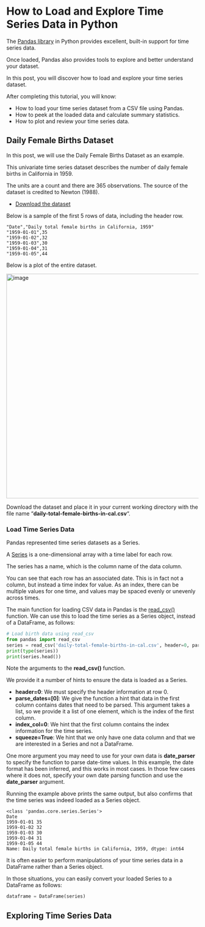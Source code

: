 # How to Load and Explore Time Series Data in Python

The <a href="https://machinelearningmastery.com/quick-and-dirty-data-analysis-with-pandas/">Pandas library</a> in Python provides excellent, built-in support for time series data.

Once loaded, Pandas also provides tools to explore and better understand your dataset.

In this post, you will discover how to load and explore your time series dataset.

After completing this tutorial, you will know:

- How to load your time series dataset from a CSV file using Pandas.
- How to peek at the loaded data and calculate summary statistics.
- How to plot and review your time series data.

## Daily Female Births Dataset

In this post, we will use the Daily Female Births Dataset as an example.

This univariate time series dataset describes the number of daily female births in California in 1959.

The units are a count and there are 365 observations. The source of the dataset is credited to Newton (1988).

- <a href="https://raw.githubusercontent.com/jbrownlee/Datasets/master/daily-total-female-births.csv">Download the dataset</a>

Below is a sample of the first 5 rows of data, including the header row.

```
"Date","Daily total female births in California, 1959"
"1959-01-01",35
"1959-01-02",32
"1959-01-03",30
"1959-01-04",31
"1959-01-05",44
```

Below is a plot of the entire dataset.

<img width="587" alt="image" src="https://github.com/user-attachments/assets/41e8a02b-5193-49bc-ab75-e7a62b31b4cf" />

Download the dataset and place it in your current working directory with the file name “**daily-total-female-births-in-cal.csv**“.

### Load Time Series Data

Pandas represented time series datasets as a Series.

A <a href="http://pandas.pydata.org/pandas-docs/stable/generated/pandas.Series.html">Series</a> is a one-dimensional array with a time label for each row.

The series has a name, which is the column name of the data column.

You can see that each row has an associated date. This is in fact not a column, but instead a time index for value. As an index, there can be multiple values for one time, and values may be spaced evenly or unevenly across times.

The main function for loading CSV data in Pandas is the <a href="http://pandas.pydata.org/pandas-docs/stable/generated/pandas.read_csv.html#pandas.read_csv">read_csv()</a> function. We can use this to load the time series as a Series object, instead of a DataFrame, as follows:

```python
# Load birth data using read_csv
from pandas import read_csv
series = read_csv('daily-total-female-births-in-cal.csv', header=0, parse_dates=[0], index_col=0, squeeze=True)
print(type(series))
print(series.head())
```

Note the arguments to the **read_csv()** function.

We provide it a number of hints to ensure the data is loaded as a Series.

- **header=0**: We must specify the header information at row 0.
- **parse_dates=[0]**: We give the function a hint that data in the first column contains dates that need to be parsed. This argument takes a list, so we provide it a list of one element, which is the index of the first column.
- **index_col=0**: We hint that the first column contains the index information for the time series.
- **squeeze=True**: We hint that we only have one data column and that we are interested in a Series and not a DataFrame.

One more argument you may need to use for your own data is **date_parser** to specify the function to parse date-time values. In this example, the date format has been inferred, and this works in most cases. In those few cases where it does not, specify your own date parsing function and use the **date_parser** argument.

Running the example above prints the same output, but also confirms that the time series was indeed loaded as a Series object.

```
<class 'pandas.core.series.Series'>
Date
1959-01-01 35
1959-01-02 32
1959-01-03 30
1959-01-04 31
1959-01-05 44
Name: Daily total female births in California, 1959, dtype: int64
```

It is often easier to perform manipulations of your time series data in a DataFrame rather than a Series object.

In those situations, you can easily convert your loaded Series to a DataFrame as follows:

```python
dataframe = DataFrame(series)
```

## Exploring Time Series Data

